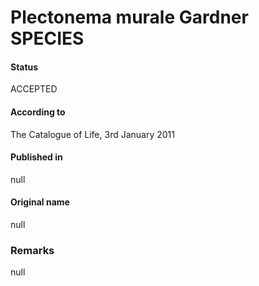 Plectonema murale Gardner SPECIES
=======

#### Status
ACCEPTED

#### According to
The Catalogue of Life, 3rd January 2011

#### Published in
null

#### Original name
null

### Remarks
null